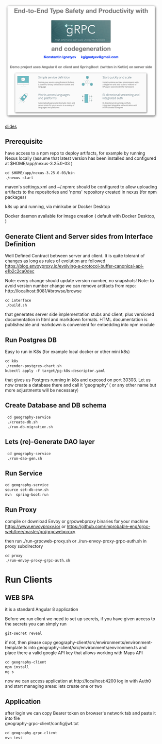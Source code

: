 ![about](about.png)

[slides](docs/overview.pdf)

Prerequisite
---

have access to a npm repo to deploy artifacts, for example by running Nexus locally (assume that latest
 version has been installed and configured at $HOME/app/nexus-3.25.0-03 )

    cd $HOME/app/nexus-3.25.0-03/bin
    ./nexus start
    
maven's settings.xml and ~/.npmrc should be configured to allow uploading artifacts to the repositories
and 'npms' repository created in nexus (for npm packages)

k8s up and running, via minikube or Docker Desktop

Docker daemon available for image creation ( default with Docker Desktop, )    

Generate Client and Server sides from Interface Definition
---

Well Defined Contract between server and client.
It is quite tolerant of changes as long as rules of evolution are followed  
https://blog.envoyproxy.io/evolving-a-protocol-buffer-canonical-api-e1b2c2ca0dec

Note: every change should update version number, no snapshots!
Note: to avoid version number change we can remove artifacts from repo:  http://localhost:8081/#browse/browse

    cd interface
    ./build.sh
    
that generates server side implementation stubs and client, plus versioned 
documentation in html and markdown formats. HTML documentation is publisheable
and markdown is convenient for embedding into npm module 
  
Run Postgres DB
---
Easy to run in K8s (for example local docker or other mini k8s)

    cd k8s
    ./render-postgres-chart.sh
    kubectl apply -f target/pg-k8s-descriptor.yaml


that gives us Postgres running in k8s and exposed on port 30303. Let us now
create a database there and call it 'geography' ( or any other name but more adjustments
will be necessary) 

Create Database and DB schema
---

     cd geography-service
     ./create-db.sh  
     ./run-db-migration.sh 

Lets (re)-Generate DAO layer
---

     cd geography-service
     ./run-dao-gen.sh
   

  
Run Service
---

    cd geography-service    
    source set-db-env.sh    
    mvn  spring-boot:run
    
Run Proxy
---
compile or download Envoy or grpcwebproxy binaries for your machine
https://www.envoyproxy.io/
or 
https://github.com/improbable-eng/grpc-web/tree/master/go/grpcwebproxy

then run ./run-grpcweb-proxy.sh or  ./run-envoy-proxy-grpc-auth.sh in proxy subdirectory

    cd proxy
    ./run-envoy-proxy-grpc-auth.sh


# Run Clients



## WEB SPA

it is a standard Angular 8 application

Before we run client we need to set up secrets, if you have given access to the secrets you can simply run

    git-secret reveal
    
if not, then please copy geography-client/src/environments/environment-template.ts into 
geography-client/src/environments/environmen.ts and place there a valid google API key that allows working
with Maps API       

    cd geography-client
    npm install
    ng s
    
now we can access application at http://localhost:4200 log in with Auth0 and start managing areas: lets create one or two

## Application 

after login we can copy Bearer token on browser's network tab and paste it into file     
geography-grpc-client/config/jwt.txt

    cd geography-grpc-client
    mvn test
    
    
